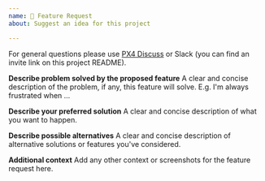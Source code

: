```yaml
---
name: 🚀 Feature Request
about: Suggest an idea for this project

---
```


For general questions please use [PX4 Discuss](http://discuss.px4.io/) or Slack (you can find an invite link on this project README).

**Describe problem solved by the proposed feature**
A clear and concise description of the problem, if any, this feature will solve. E.g. I'm always frustrated when ...

**Describe your preferred solution**
A clear and concise description of what you want to happen.

**Describe possible alternatives**
A clear and concise description of alternative solutions or features you've considered.

**Additional context**
Add any other context or screenshots for the feature request here.
